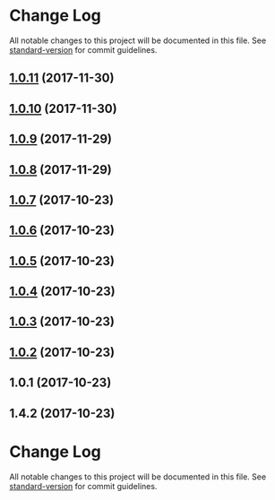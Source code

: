 # Change Log

All notable changes to this project will be documented in this file. See [standard-version](https://github.com/conventional-changelog/standard-version) for commit guidelines.

<a name="1.0.11"></a>
## [1.0.11](https://github.com/riltsken/circleci-job-chain/compare/v1.0.10...v1.0.11) (2017-11-30)



<a name="1.0.10"></a>
## [1.0.10](https://github.com/riltsken/circleci-job-chain/compare/v1.0.9...v1.0.10) (2017-11-30)



<a name="1.0.9"></a>
## [1.0.9](https://github.com/riltsken/circleci-job-chain/compare/v1.0.8...v1.0.9) (2017-11-29)



<a name="1.0.8"></a>
## [1.0.8](https://github.com/riltsken/circleci-job-chain/compare/v1.0.7...v1.0.8) (2017-11-29)



<a name="1.0.7"></a>
## [1.0.7](https://github.com/riltsken/circleci-job-chain/compare/v1.0.6...v1.0.7) (2017-10-23)



<a name="1.0.6"></a>
## [1.0.6](https://github.com/riltsken/circleci-job-chain/compare/v1.0.5...v1.0.6) (2017-10-23)



<a name="1.0.5"></a>
## [1.0.5](https://github.com/riltsken/circleci-job-chain/compare/v1.0.4...v1.0.5) (2017-10-23)



<a name="1.0.4"></a>
## [1.0.4](https://github.com/riltsken/circleci-job-chain/compare/v1.0.3...v1.0.4) (2017-10-23)



<a name="1.0.3"></a>
## [1.0.3](https://github.com/riltsken/circleci-job-chain/compare/v1.0.2...v1.0.3) (2017-10-23)



<a name="1.0.2"></a>
## [1.0.2](https://github.com/riltsken/circleci-job-chain/compare/v1.0.1...v1.0.2) (2017-10-23)



<a name="1.0.1"></a>
## 1.0.1 (2017-10-23)



<a name="1.4.2"></a>
## 1.4.2 (2017-10-23)



# Change Log

All notable changes to this project will be documented in this file. See [standard-version](https://github.com/conventional-changelog/standard-version) for commit guidelines.
